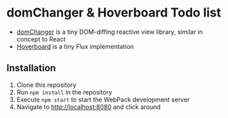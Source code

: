 # domChanger &amp; Hoverboard Todo list
- [domChanger]() is a tiny DOM-diffing reactive view library, similar in concept to React
- [Hoverboard]() is a tiny Flux implementation

## Installation
1. Clone this repository
1. Run `npm install` in the repository
1. Execute `npm start` to start the WebPack development server
1. Navigate to [http://localhost:8080](http://localhost:8080) and click around
